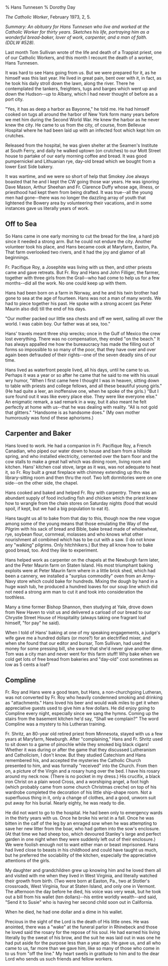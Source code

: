 % Hans Tunnesen
% Dorothy Day

*The Catholic Worker*, February 1973, 2, 5.

*Summary: An obituary for Hans Tunnesen who live and worked at the
Catholic Worker for thirty years. Sketches his life, portraying him as a
wonderful bread-baker, lover of work, carpenter, and a man of faith.
(DDLW \#528).*

Last month Tom Sullivan wrote of the life and death of a Trappist
priest, one of our Catholic Workers, and this month I recount the death
of a worker, Hans Tunnesen.

It was hard to see Hans going from us. But we were prepared for it, as
he himself was this last year. He lived in great pain, bent over with
it, in fact, as he took his daily stroll down the lawn, along the river.
There he contemplated the tankers, freighters, tugs and barges which
went up and down the Hudson--up to Albany, which I had never thought of
before as a port city.

"Yes, it has as deep a harbor as Bayonne," he told me. He had himself
cooked on tugs all around the harbor of New York form many years before
we met him during the Second World War. He knew the harbor as he never
knew the city. He came to us from the city, of course, from Bellevue
Hospital where he had been laid up with an infected foot which kept him
on crutches.

Released from the hospital, he was given shelter at the Seamen's
Institute at South Ferry, and daily he walked uptown (on crutches) to
our Mott Street house to partake of our early morning coffee and bread.
It was good pumpernickel and Lithuanian rye, day-old bread which we
bought from a lower East Side bakery.

It was wartime, and we were so short of help that Smokey Joe always
boasted that he and I kept the CW going those war years. He was ignoring
Dave Mason, Arthur Sheehan and Fr. Clarence Duffy whose age, illness, or
priesthood had kept them from being drafted. It was true--all the young
men had gone--there was no longer the dazzling array of youth that
lightened the Bowery area by volunteering their vacations, and in some
instances gave us literally years of work.

Off to Sea
----------

So Hans came in one early morning to cut the bread for the line, a hard
job since it needed a strong arm. But he could not endure the city.
Another volunteer took his place, and Hans became cook at Maryfarm,
Easton, Pa. That farm overlooked two rivers, and it had the joy and
glamor of all beginnings.

Fr. Pacifique Roy, a Josephite was living with us then, and other
priests came and gave retreats. But Fr. Roy and Hans and John Filliger,
the farmer, together with three girls from the Grail--who had come to
help us for a few months--did all the work. No one could keep up with
them.

Hans had been born on a farm in Norway, and he and his twin brother had
gone to sea at the age of fourteen. Hans was not a man of many words. We
had to piece together his past. He spoke with a strong accent (as Peter
Maurin also did) till the end of his days.

"Our mother packed our little sea chests and off we went, sailing all
over the world. I was cabin boy. Our father was at sea, too."

Hans' travels meant three ship wrecks; once in the Gulf of Mexico the
crew lost everything. There was no compensation, they ended "on the
beach." It has always appalled me how the bureaucracy has made the
filling out of forms so impossible to so many of the poor, that they
have over and over again been defrauded of their rights--one of the
seven deadly sins of our time.

Hans lived as waterfront people lived, all his days, until he came to
us. Perhaps it was a year or so after he came that he said to me with
his usual wry humor, "When I first came here I thought I was in heaven,
sitting down to table with priests and college fellows, and all these
beautiful young girls." (He had quite a leer, an inoffensive one, when
he spoke of the girls.) "But I sure found out it was like every place
else. They were like everyone else." An enigmatic remark, a sad remark
in a way, but it also meant he felt perfectly at home with us--that he
was dealing with reality. "All is not gold that glitters." "Handsome is
as handsome does." (My own mother humorously was fond of these
aphorisms.)

Carpenter and Baker
-------------------

Hans loved to work. He had a companion in Fr. Pacifique Roy, a French
Canadian, who piped our water down to house and barn from a hillside
spring, and who installed electricity, cemented over the barn floor and
the cow stalls to make a great hall which was dining room, living room
and kitchen. Hans' kitchen coal stove, large as it was, was not adequate
to heat it, so Fr. Roy built a great fireplace with chimney extending up
thru the library-sitting room and then thru the roof. Two loft
dormitories were on one side--on the other side, the chapel.

Hans cooked and baked and helped Fr. Roy with carpentry. There was an
abundant supply of food including fish and chicken which the priest knew
how to wrangle from the chain stores on Saturday nights (food that would
spoil, if kept, but we had a big population to eat it).

Hans taught us all to bake from that day to this, though now the new
vogue among some of the young means that those emulating the Way of the
Pilgrim with his sack of bread and Bible, bake bread made of wholewheat,
rye, soybean flour, cornmeal, molasses and who knows what other
nourishment all combined which has to be cut with a saw. (I do not know
any "walking" pilgrims. Only hitchhikers.) But they all know how to bake
good bread, too. And they like to experiment.

Hans helped work as carpenter on the chapels at the Newburgh farm later,
and the Peter Maurin farm on Staten Island. His most triumphant baking
exploits were at Peter Maurin farm where in a little brick shed, which
had been a cannery, we installed a "surplus commodity" oven from an
Army-Navy store which could bake for hundreds. Mixing the dough by hand
in a huge wash tub, he produced a hundred loaves for our soup line which
did not need a strong arm man to cut it and took into consideration the
toothless.

Many a time former Bishop Shannon, then studying at Yale, drove down
from New Haven to visit us and delivered a carload of our bread to our
Chrystie Street House of Hospitality (always taking one fragrant loaf
himself, "for pay" he said).

When I told of Hans' baking at one of my speaking engagements, a judge's
wife gave me a hundred dollars (or more?) for an electrified mixer, and
when she found that our editor and bursar, Tom Sullivan, had used the
money for some pressing bill, she swore that she'd never give another
dime. Tom was a city man and never went for this farm stuff! Why bake
when we cold get lots of free bread from bakeries and "day-old" cost
sometimes as low as 5 cents a loaf?

Compline
--------

Fr. Roy and Hans were a good team, but Hans, a non-churchgoing Lutheran,
was not converted by Fr. Roy who heavily condemned smoking and drinking
as "attachments." Hans loved his beer and would walk miles to get it
when appreciative guests used to give him a few dollars. He did enjoy
going to Compline every night, especially since we sang the hymns.
Coming up the stairs from the basement kitchen he'd say, "Shall we
complain?" The word Compline was a mystery to his Lutheran training.

Fr. Shritz, an 80-year old retired priest from Minnesota, stayed with us
a few years at Maryfarm, Newburgh. After "complaining," Hans and Fr.
Shritz used to sit down to a game of pinochle while they smoked big
black cigars! Whether it was during or after the game that they
discussed Lutheranism and Catholicism, I don't know. But they studied
Catechism and Hans remembered his, and accepted the mysteries the
Catholic Church presented to him, and was formally "received" into the
Church. From then on, a picture of the Virgin and a rosary hung over the
bed. I have his rosary around my neck now. (There is no pocket in my
dress.) His crucifix, a black iron Christ on a plain wood Cross, and a
worshiping angel, a foot high (which probably came from some church
Christmas creche) on top of his wardrobe completed the decoration of his
little ship-shape room. Not a superfluous thing in it, only a change of
clothes, and a good, unworn suit put away for his burial. Nearly eighty,
he was ready to die.

He did not want to go to the hospital. He had been only to emergency
wards in the thirty years with us. Once he broke his wrist in a fall.
Once he was bitten in the calf of the leg by an enraged sow when he was
attempting to save her new litter from the boar, who had gotten into the
sow's enclosure. (At that time we had sheep too, which devoured
Stanley's large and perfect garden in one night when they were suddenly
left out of their enclosure.) We were foolish enough not to want either
man or beast imprisoned. Hans had lived close to beasts in his childhood
and could have taught us much, but he preferred the sociability of the
kitchen, especially the appreciative attentions of the girls.

My daughter and grandchildren grew up knowing him and he loved them all
and visited with me when they lived in West Virginia, and literally
watched their growth from birth. (Two were born at Easton, Pa., two at
Stotler's crossroads, West Virginia, four at Staten Island, and only one
in Vermont. The afternoon the day before he died, his voice was very
weak, but he took out a bill from his wallet (ten dollars)--his entire
worldly wealth--and said, "Send it to Susie" who is having her second
child soon out in California.

When he died, he had one dollar and a dime in his wallet.

Precious in the sight of the Lord is the death of His little ones. He
was anointed, there was a "wake" at the funeral parlor in Rhinebeck and
those he loved said the rosary for the repose of his soul. He had earned
his living literally by the sweat of his brow, and the suit he was laid
out in was one he had put aside for the purpose less than a year ago. He
gave us, and all who came to us, far more than we gave him, like so many
of those who come in to us from "off the line." My heart swells in
gratitude to him and to the dear Lord who sends us such friends and
fellow workers.
